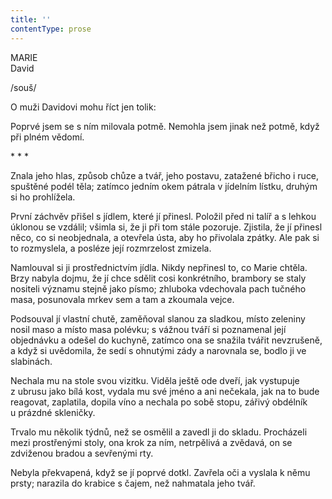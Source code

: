 ```yaml
---
title: ''
contentType: prose
---
```


MARIE  
David

/souš/

  

O muži Davidovi mohu říct jen tolik:

Poprvé jsem se s ním milovala potmě. Nemohla jsem jinak než potmě, když při plném vědomí.

\* \* \*

  

Znala jeho hlas, způsob chůze a tvář, jeho postavu, zatažené břicho i ruce, spuštěné podél těla; zatímco jedním okem pátrala v jídelním lístku, druhým si ho prohlížela.

První záchvěv přišel s jídlem, které jí přinesl. Položil před ni talíř a s lehkou úklonou se vzdálil; všimla si, že ji při tom stále pozoruje. Zjistila, že jí přinesl něco, co si neobjednala, a otevřela ústa, aby ho přivolala zpátky. Ale pak si to rozmyslela, a posléze její rozmrzelost zmizela.

Namlouval si ji prostřednictvím jídla. Nikdy nepřinesl to, co Marie chtěla. Brzy nabyla dojmu, že jí chce sdělit cosi konkrétního, brambory se staly nositeli významu stejně jako písmo; zhluboka vdechovala pach tučného masa, posunovala mrkev sem a tam a zkoumala vejce.

Podsouval jí vlastní chutě, zaměňoval slanou za sladkou, místo zeleniny nosil maso a místo masa polévku; s vážnou tváří si poznamenal její objednávku a odešel do kuchyně, zatímco ona se snažila tvářit nevzrušeně, a když si uvědomila, že sedí s ohnutými zády a narovnala se, bodlo ji ve slabinách.

Nechala mu na stole svou vizitku. Viděla ještě ode dveří, jak vystupuje z ubrusu jako bílá kost, vydala mu své jméno a ani nečekala, jak na to bude reagovat, zaplatila, dopila víno a nechala po sobě stopu, zářivý obdélník u prázdné skleničky.

Trvalo mu několik týdnů, než se osmělil a zavedl ji do skladu. Procházeli mezi prostřenými stoly, ona krok za ním, netrpělivá a zvědavá, on se zdviženou bradou a sevřenými rty.

Nebyla překvapená, když se jí poprvé dotkl. Zavřela oči a vyslala k němu prsty; narazila do krabice s čajem, než nahmatala jeho tvář.
